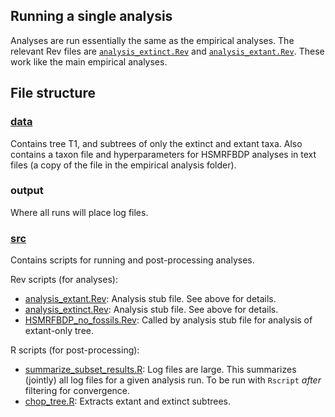 ## Running a single analysis
Analyses are run essentially the same as the empirical analyses.
The relevant Rev files are [`analysis_extinct.Rev`](effect_of_combined_data/src/analysis_extinct.Rev) and [`analysis_extant.Rev`](effect_of_combined_data/src/analysis_extant.Rev).
These work like the main empirical analyses.


## File structure

### [data](empirical_analysis/data)
Contains tree T1, and subtrees of only the extinct and extant taxa.
Also contains a taxon file and hyperparameters for HSMRFBDP analyses in text files (a copy of the file in the empirical analysis folder).

### output
Where all runs will place log files.

### [src](empirical_analysis/src)
Contains scripts for running and post-processing analyses.

Rev scripts (for analyses):
- [analysis_extant.Rev](empirical_analysis/src/analysis_extant.Rev): Analysis stub file. See above for details.
- [analysis_extinct.Rev](empirical_analysis/src/analysis_extinct.Rev): Analysis stub file. See above for details.
- [HSMRFBDP_no_fossils.Rev](empirical_analysis/src/HSMRFBDP_no_fossils.Rev): Called by analysis stub file for analysis of extant-only tree.


R scripts (for post-processing):
- [summarize_subset_results.R](empirical_analysis/src/summarize_subset_results.R): Log files are large. This summarizes (jointly) all log files for a given analysis run. To be run with `Rscript` *after* filtering for convergence.
- [chop_tree.R](empirical_analysis/src/chop_tree.R): Extracts extant and extinct subtrees.
